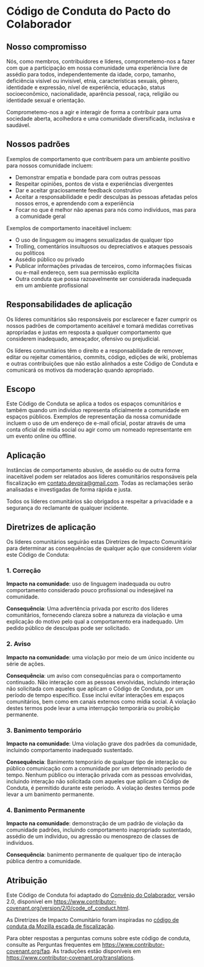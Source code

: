 # Código de Conduta do Pacto do Colaborador

## Nosso compromisso

Nós, como membros, contribuidores e líderes, comprometemo-nos a fazer com que a participação em nossa comunidade uma experiência livre de assédio para todos, independentemente da idade, corpo, tamanho, deficiência visível ou invisível, etnia, características sexuais, gênero, identidade e expressão, nível de experiência, educação, status socioeconômico, nacionalidade, aparência pessoal, raça, religião ou identidade sexual e orientação.

Comprometemo-nos a agir e interagir de forma a contribuir para uma sociedade aberta, acolhedora e uma comunidade diversificada, inclusiva e saudável.

## Nossos padrões

Exemplos de comportamento que contribuem para um ambiente positivo para nossos comunidade incluem:

- Demonstrar empatia e bondade para com outras pessoas
- Respeitar opiniões, pontos de vista e experiências divergentes
- Dar e aceitar graciosamente feedback construtivo
- Aceitar a responsabilidade e pedir desculpas às pessoas afetadas pelos nossos erros, e aprendendo com a experiência
- Focar no que é melhor não apenas para nós como indivíduos, mas para a comunidade geral

Exemplos de comportamento inaceitável incluem:

- O uso de linguagem ou imagens sexualizadas de qualquer tipo
- Trolling, comentários insultuosos ou depreciativos e ataques pessoais ou políticos
- Assédio público ou privado
- Publicar informações privadas de terceiros, como informações físicas ou e-mail endereço, sem sua permissão explícita
- Outra conduta que possa razoavelmente ser considerada inadequada em um ambiente profissional

## Responsabilidades de aplicação

Os líderes comunitários são responsáveis por esclarecer e fazer cumprir os nossos padrões de comportamento aceitável e tomará medidas corretivas apropriadas e justas em resposta a qualquer comportamento que considerem inadequado, ameaçador, ofensivo ou prejudicial.

Os líderes comunitários têm o direito e a responsabilidade de remover, editar ou rejeitar comentários, commits, código, edições de wiki, problemas e outras contribuições que não estão alinhados a este Código de Conduta e comunicará os motivos da moderação quando apropriado.

## Escopo

Este Código de Conduta se aplica a todos os espaços comunitários e também quando um indivíduo representa oficialmente a comunidade em espaços públicos.
Exemplos de representação da nossa comunidade incluem o uso de um endereço de e-mail oficial, postar através de uma conta oficial de mídia social ou agir como um nomeado representante em um evento online ou offline.

## Aplicação

Instâncias de comportamento abusivo, de assédio ou de outra forma inaceitável podem ser relatados aos líderes comunitários responsáveis pela fiscalização em contato.devpira@gmail.com.
Todas as reclamações serão analisadas e investigadas de forma rápida e justa.

Todos os líderes comunitários são obrigados a respeitar a privacidade e a segurança do reclamante de qualquer incidente.

## Diretrizes de aplicação

Os líderes comunitários seguirão estas Diretrizes de Impacto Comunitário para determinar as consequências de qualquer ação que considerem violar este Código de Conduta:

### 1. Correção

**Impacto na comunidade**: uso de linguagem inadequada ou outro comportamento considerado pouco profissional ou indesejável na comunidade.

**Consequência**: Uma advertência privada por escrito dos líderes comunitários, fornecendo clareza sobre a natureza da violação e uma explicação do motivo pelo qual a comportamento era inadequado. Um pedido público de desculpas pode ser solicitado.

### 2. Aviso

**Impacto na comunidade**: uma violação por meio de um único incidente ou série de ações.

**Consequência**: um aviso com consequências para o comportamento continuado. Não interação com as pessoas envolvidas, incluindo interação não solicitada com aqueles que aplicam o Código de Conduta, por um período de tempo específico. Esse inclui evitar interações em espaços comunitários, bem como em canais externos como mídia social. A violação destes termos pode levar a uma interrupção temporária ou proibição permanente.

### 3. Banimento temporário

**Impacto na comunidade**: Uma violação grave dos padrões da comunidade, incluindo comportamento inadequado sustentado.

**Consequência**: Banimento temporário de qualquer tipo de interação ou público comunicação com a comunidade por um determinado período de tempo. Nenhum público ou interação privada com as pessoas envolvidas, incluindo interação não solicitada com aqueles que aplicam o Código de Conduta, é permitido durante este período. A violação destes termos pode levar a um banimento permanente.

### 4. Banimento Permanente

**Impacto na comunidade**: demonstração de um padrão de violação da comunidade padrões, incluindo comportamento inapropriado sustentado, assédio de um indivíduo, ou agressão ou menosprezo de classes de indivíduos.

**Consequência**: banimento permanente de qualquer tipo de interação pública dentro a comunidade.

## Atribuição

Este Código de Conduta foi adaptado do [Convênio do Colaborador][página inicial], versão 2.0, disponível em https://www.contributor-covenant.org/version/2/0/code_of_conduct.html.

As Diretrizes de Impacto Comunitário foram inspiradas no [código de conduta da Mozilla escada de fiscalização](https://github.com/mozilla/diversity).

[página inicial]: https://www.contributor-covenant.org

Para obter respostas a perguntas comuns sobre este código de conduta, consulte as Perguntas frequentes em
https://www.contributor-covenant.org/faq. As traduções estão disponíveis em
https://www.contributor-covenant.org/translations.
